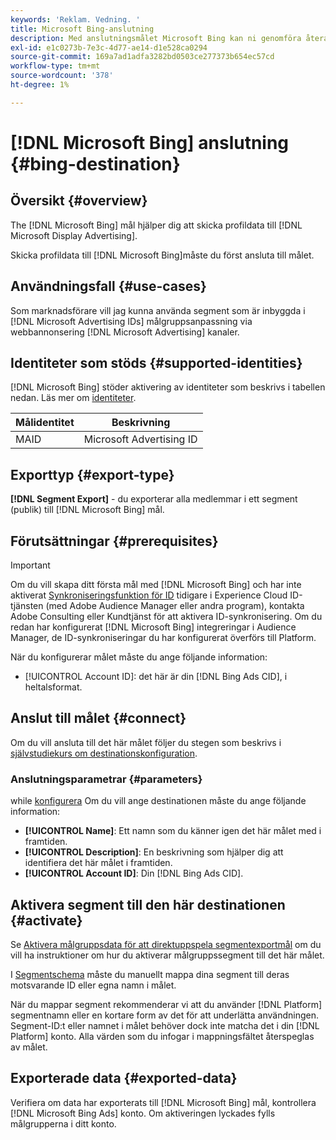 ```yaml
---
keywords: 'Reklam. Vedning. '
title: Microsoft Bing-anslutning
description: Med anslutningsmålet Microsoft Bing kan ni genomföra återannonsering och riktade digitala kampanjer för målgrupper i hela Microsoft Display Advertising.
exl-id: e1c0273b-7e3c-4d77-ae14-d1e528ca0294
source-git-commit: 169a7ad1adfa3282bd0503ce277373b654ec57cd
workflow-type: tm+mt
source-wordcount: '378'
ht-degree: 1%

---
```


# [!DNL Microsoft Bing] anslutning {#bing-destination}

## Översikt {#overview}

The [!DNL Microsoft Bing] mål hjälper dig att skicka profildata till [!DNL Microsoft Display Advertising].

Skicka profildata till [!DNL Microsoft Bing]måste du först ansluta till målet.

## Användningsfall {#use-cases}

Som marknadsförare vill jag kunna använda segment som är inbyggda i [!DNL Microsoft Advertising IDs] målgruppsanpassning via webbannonsering [!DNL Microsoft Advertising] kanaler.

## Identiteter som stöds {#supported-identities}

[!DNL Microsoft Bing] stöder aktivering av identiteter som beskrivs i tabellen nedan. Läs mer om [identiteter](/help/identity-service/namespaces.md).

| Målidentitet | Beskrivning |
|---|---|
| MAID | Microsoft Advertising ID |

## Exporttyp {#export-type}

**[!DNL Segment Export]** - du exporterar alla medlemmar i ett segment (publik) till [!DNL Microsoft Bing] mål.

## Förutsättningar {#prerequisites}

>[!IMPORTANT]
>
>Om du vill skapa ditt första mål med [!DNL Microsoft Bing] och har inte aktiverat [Synkroniseringsfunktion för ID](https://experienceleague.adobe.com/docs/id-service/using/id-service-api/methods/idsync.html) tidigare i Experience Cloud ID-tjänsten (med Adobe Audience Manager eller andra program), kontakta Adobe Consulting eller Kundtjänst för att aktivera ID-synkronisering. Om du redan har konfigurerat [!DNL Microsoft Bing] integreringar i Audience Manager, de ID-synkroniseringar du har konfigurerat överförs till Platform.

När du konfigurerar målet måste du ange följande information:

* [!UICONTROL Account ID]: det här är din [!DNL Bing Ads CID], i heltalsformat.

## Anslut till målet {#connect}

Om du vill ansluta till det här målet följer du stegen som beskrivs i [självstudiekurs om destinationskonfiguration](../../ui/connect-destination.md).

### Anslutningsparametrar {#parameters}

while [konfigurera](../../ui/connect-destination.md) Om du vill ange destinationen måste du ange följande information:

* **[!UICONTROL Name]**: Ett namn som du känner igen det här målet med i framtiden.
* **[!UICONTROL Description]**: En beskrivning som hjälper dig att identifiera det här målet i framtiden.
* **[!UICONTROL Account ID]**: Din [!DNL Bing Ads CID].

## Aktivera segment till den här destinationen {#activate}

Se [Aktivera målgruppsdata för att direktuppspela segmentexportmål](../../ui/activate-segment-streaming-destinations.md) om du vill ha instruktioner om hur du aktiverar målgruppssegment till det här målet.

I [Segmentschema](../../ui/activate-segment-streaming-destinations.md#scheduling) måste du manuellt mappa dina segment till deras motsvarande ID eller egna namn i målet.

När du mappar segment rekommenderar vi att du använder [!DNL Platform] segmentnamn eller en kortare form av det för att underlätta användningen. Segment-ID:t eller namnet i målet behöver dock inte matcha det i din [!DNL Platform] konto. Alla värden som du infogar i mappningsfältet återspeglas av målet.

## Exporterade data {#exported-data}

Verifiera om data har exporterats till [!DNL Microsoft Bing] mål, kontrollera [!DNL Microsoft Bing Ads] konto. Om aktiveringen lyckades fylls målgrupperna i ditt konto.
